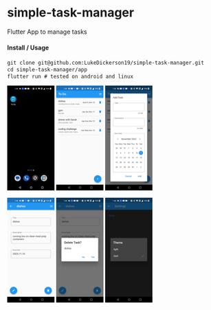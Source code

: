 # simple-task-manager
Flutter App to manage tasks

#### Install / Usage
```
git clone git@github.com:LukeDickerson19/simple-task-manager.git
cd simple-task-manager/app
flutter run # tested on android and linux
```

<p float="left">
  <img src="/images/screenshots/app_icon.jpg?raw=true" width="110" height="244">
  <img src="/images/screenshots/four_tasks_to_do.jpg?raw=true" width="110" height="244">
  <img src="/images/screenshots/add_task.jpg?raw=true" width="110" height="244">
</p>

<p float="left">
  <img src="/images/screenshots/task_details_page.jpg?raw=true" width="110" height="244">
  <img src="/images/screenshots/delete_task_from_task_details_page.jpg?raw=true" width="110" height="244">
  <img src="/images/screenshots/dark_theme.jpg?raw=true" width="110" height="244">
</p>
